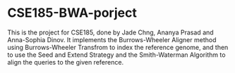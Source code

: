 # CSE185-BWA-porject

This is the project for CSE185, done by Jade Chng, Ananya Prasad and Anna-Sophia Dinov. It implements the Burrows-Wheeler Aligner method using Burrows-Wheeler Transfrom to index the reference genome, and then to use the Seed and Extend Strategy and the Smith-Waterman Algorithm to align the queries to the given reference.
